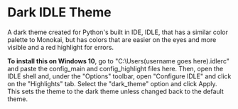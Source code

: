 # Dark IDLE Theme
A dark theme created for Python's built in IDE, IDLE, that has a similar color palette to Monokai, but has colors that are easier on the eyes and more visible and a red highlight for errors.

<b>To install this on Windows 10</b>, go to "C:\Users\(username goes here)\.idlerc" and paste the config_main and config_highlight files here. Then, open the IDLE shell and, under the "Options" toolbar, open "Configure IDLE" and click on the "Highlights" tab. Select the "dark_theme" option and click Apply. This sets the theme to the dark theme unless changed back to the default theme.
